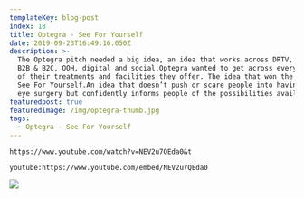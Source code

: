 ```yaml
---
templateKey: blog-post
index: 18
title: Optegra - See For Yourself
date: 2019-09-23T16:49:16.050Z
description: >-
  The Optegra pitch needed a big idea, an idea that works across DRTV, press,
  B2B & B2C, OOH, digital and social.Optegra wanted to get across every aspect
  of their treatments and facilities they offer. The idea that won the pitch was
  See For Yourself.An idea that doesn’t push or scare people into having laser
  eye surgery but confidently informs people of the possibilities available.
featuredpost: true
featuredimage: /img/optegra-thumb.jpg
tags:
  - Optegra - See For Yourself
---
```

`https://www.youtube.com/watch?v=NEV2u7QEda0&t`

`youtube:https://www.youtube.com/embed/NEV2u7QEda0`

![](/img/kv-1-jpegg.jpg)
